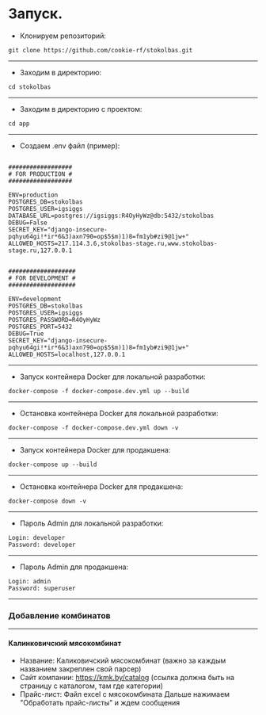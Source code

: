 # Запуск.

- Клонируем репозиторий:

```
git clone https://github.com/cookie-rf/stokolbas.git
```

---

- Заходим в директорию:

```
cd stokolbas
```

---

- Заходим в директорию с проектом:

```
cd app
```

---

- Создаем .env файл (пример):

```

##################
# FOR PRODUCTION #
##################

ENV=production  
POSTGRES_DB=stokolbas
POSTGRES_USER=igsiggs
DATABASE_URL=postgres://igsiggs:R4OyHyWz@db:5432/stokolbas
DEBUG=False
SECRET_KEY="django-insecure-pqhyu64gi!*ir*6&3)axn790=op$5$m)1)8=fm1yb#zi9@1jw+"
ALLOWED_HOSTS=217.114.3.6,stokolbas-stage.ru,www.stokolbas-stage.ru,127.0.0.1


###################
# FOR DEVELOPMENT #
###################

ENV=development  
POSTGRES_DB=stokolbas
POSTGRES_USER=igsiggs
POSTGRES_PASSWORD=R4OyHyWz
POSTGRES_PORT=5432
DEBUG=True
SECRET_KEY="django-insecure-pqhyu64gi!*ir*6&3)axn790=op$5$m)1)8=fm1yb#zi9@1jw+"
ALLOWED_HOSTS=localhost,127.0.0.1

```

---

- Запуск контейнера Docker для локальной разработки:

```
docker-compose -f docker-compose.dev.yml up --build
```

---

- Остановка контейнера Docker для локальной разработки:

```
docker-compose -f docker-compose.dev.yml down -v
```

---

- Запуск контейнера Docker для продакшена:

```
docker-compose up --build
```

---

- Остановка контейнера Docker для продакшена:

```
docker-compose down -v
```

---

- Пароль Admin для локальной разработки:

```
Login: developer
Password: developer
```

---

- Пароль Admin для продакшена:

```
Login: admin
Password: superuser
```

---

### Добавление комбинатов

---

#### Калинковичский мясокомбинат

- Название: Каликовичский мясокомбинат (важно за каждым названием закреплен свой парсер)
- Сайт компании: https://kmk.by/catalog (ссылка должна быть на страницу с каталогом, там где категории)
- Прайс-лист: Файл excel с мясокомбината
  Дальше нажимаем "Обработать прайс-листы" и ждем сообщения
